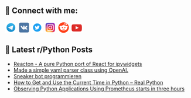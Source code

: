 ## 🔎 Connect with me:
[<img src="https://github.com/bullbesh/bullbesh/blob/main/images/Telegram.png" width="32" height="32" />](https://t.me/bullbesh)
[<img src="https://github.com/bullbesh/bullbesh/blob/main/images/VK.png" width="32" height="32" />](https://vk.com/bullbesh)
[<img src="https://github.com/bullbesh/bullbesh/blob/main/images/Twitter.png" width="32" height="32" />](https://twitter.com/bullbesh1)
[<img src="https://github.com/bullbesh/bullbesh/blob/main/images/Instagram.png" width="32" height="32" />](https://www.instagram.com/bullbesh)
[<img src="https://github.com/bullbesh/bullbesh/blob/main/images/Reddit.png" width="32" height="32" />](https://www.reddit.com/user/bullbesh)
[<img src="https://github.com/bullbesh/bullbesh/blob/main/images/YouTube.png" width="32" height="32" />](https://www.youtube.com/channel/UCtfjRs6uzgq5mfm8S06WTcg)

## 📕 Latest r/Python Posts
<!-- BLOG-POST-LIST:START -->
- [Reacton - A pure Python port of React for ipywidgets](https://www.reddit.com/r/Python/comments/zkxq1j/reacton_a_pure_python_port_of_react_for_ipywidgets/)
- [Made a simple yaml parser class using OpenAI.](https://www.reddit.com/r/Python/comments/zkxpfp/made_a_simple_yaml_parser_class_using_openai/)
- [Sneaker bot programmieren](https://www.reddit.com/r/Python/comments/zkxp26/sneaker_bot_programmieren/)
- [How to Get and Use the Current Time in Python – Real Python](https://www.reddit.com/r/Python/comments/zkxbax/how_to_get_and_use_the_current_time_in_python/)
- [Observing Python Applications Using Prometheus starts in three hours](https://www.reddit.com/r/Python/comments/zkvqdu/observing_python_applications_using_prometheus/)
<!-- BLOG-POST-LIST:END -->
